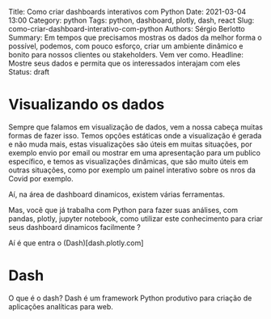 Title: Como criar dashboards interativos com Python
Date: 2021-03-04 13:00
Category: python
Tags: python, dashboard, plotly, dash, react
Slug: como-criar-dashboard-interativo-com-python
Authors: Sérgio Berlotto
Summary: 
    Em tempos que precisamos mostras os dados da melhor forma o possível, podemos, com pouco esforço, criar um ambiente dinâmico e bonito para nossos clientes ou stakeholders. Vem ver como.
Headline: Mostre seus dados e permita que os interessados interajam com eles
Status: draft


# Visualizando os dados

Sempre que falamos em visualização de dados, vem a nossa cabeça muitas formas de 
fazer isso. Temos opções estáticas onde a visualização é gerada e não muda mais, 
estas visualizações são úteis em muitas situações, por exemplo envio por email ou
mostrar em uma apresentação para um publico específico, e temos as visualizações
dinâmicas, que são muito úteis em outras situações, como por exemplo um painel
interativo sobre os nros da Covid por exemplo.

Aí, na área de dashboard dinamicos, existem várias ferramentas.

Mas, vocẽ que já trabalha com Python para fazer suas análises, com pandas, plotly,
jupyter notebook, como utilizar este conhecimento para criar seus dashboard dinamicos
facilmente ?

Aí é que entra o (Dash)[dash.plotly.com] 

# Dash

O que é o dash? Dash é um framework Python produtivo para criação de aplicações analíticas para web. 

